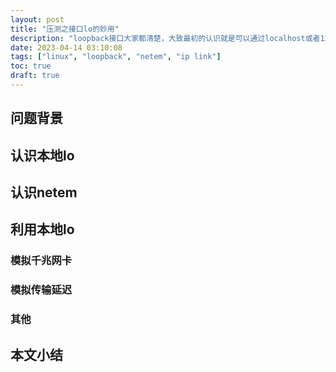 ```yaml
---
layout: post
title: "压测之接口lo的妙用"
description: "loopback接口大家都清楚，大致最初的认识就是可以通过localhost或者127.0.0.1来访问它，用来测试下网络协议栈是否能正常工作，如ping localhost，或者用来完成本地的服务器开发测试。但是由于它是一个虚拟接口，很多真实NIC存在的一些约束它是没有的，比如传输速率等，再比如网络中的传输时延等……本文结合笔者在日常开发中的一点实践，来进一步讨论下对loopback的妙用。"
date: 2023-04-14 03:10:08
tags: ["linux", "loopback", "netem", "ip link"]
toc: true
draft: true
---
```


## 问题背景



## 认识本地lo

## 认识netem

## 利用本地lo

### 模拟千兆网卡

### 模拟传输延迟

### 其他

## 本文小结
